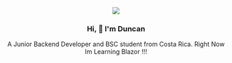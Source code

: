 <p align="center">
<img src="https://media4.giphy.com/media/v1.Y2lkPTc5MGI3NjExOTQ5bXRpcmVmNDR3Nno1dXJuZWNjdXQ4OXA1MXc1ajltNzB5djM0eiZlcD12MV9pbnRlcm5hbF9naWZfYnlfaWQmY3Q9Zw/Qn74oPyaKYBpVWdA7t/giphy.gif">
  
</p>


**<h3 align="center">Hi, 👋 I'm Duncan</h3>**
<p align="center">A Junior Backend Developer and BSC student from Costa Rica. Right Now Im Learning Blazor !!!</p>
<h1></h1>
